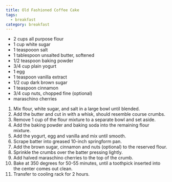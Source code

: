 ```yaml
---
title: Old Fashioned Coffee Cake
tags:
  - breakfast
category: breakfast
---
```


- 2 cups all purpose flour
- 1 cup white sugar
- 1 teaspooon salt
- 1 tablespoon unsalted butter, softened
- 1/2 teaspoon baking powder
- 3/4 cup plain yogurt
- 1 egg
- 1 teaspoon vanilla extract
- 1/2 cup dark brown sugar
- 1 teaspoon cinnamon
- 3/4 cup nuts, chopped fine (optional)
- maraschino cherries

1. Mix flour, white sugar, and salt in a large bowl until blended.
1. Add the butter and cut in with a whisk, should resemble course crumbs.
1. Remove 1 cup of the flour mixture to a separate bowl and set aside.
1. Add the baking powder and baking soda into the remaining flour mixture.
1. Add the yogurt, egg and vanilla and mix until smooth.
1. Scrape batter into greased 10-inch springform pan.
1. Add the brown sugar, cinnamon and nuts (optional) to the reserved flour.
1. Sprinkle the crumbs over the batter pressing lightly.
1. Add halved maraschino cherries to the top of the crumb.
1. Bake at 350 degrees for 50-55 minutes, until a toothpick inserted into the center comes out clean.
1. Transfer to cooling rack for 2 hours.
